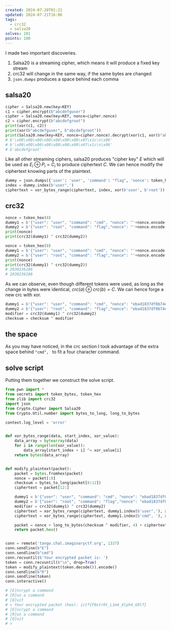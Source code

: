 ```yaml
---
created: 2024-07-20T01:21
updated: 2024-07-21T16:06
tags:
  - crc32
  - salsa20
solves: 101
points: 100
---
```


I made two important discoveries.
1. Salsa20 is a streaming cipher, which means it will produce a fixed key stream
2. crc32 will change in the same way, if the same bytes are changed
3. `json.dumps` produces a space behind each comma

## salsa20

```python
cipher = Salsa20.new(key=KEY)
c1 = cipher.encrypt(b"abcdefguser")
cipher = Salsa20.new(key=KEY, nonce=cipher.nonce)
c2 = cipher.encrypt(b"abcdefgroot")
print(xor(c1, c2))
print(xor(b"abcdefguser", b"abcdefgroot"))
print(Salsa20.new(key=KEY, nonce=cipher.nonce).decrypt(xor(c1, xor(b"abcdefguser", b"abcdefgroot"))))
# b'\x00\x00\x00\x00\x00\x00\x00\x07\x1c\n\x06'
# b'\x00\x00\x00\x00\x00\x00\x00\x07\x1c\n\x06'
# b'abcdefgroot'
```

Like all other streaming ciphers, salsa20 produces "cipher key" $E$ which will be used as $E_i \oplus P_i = C_i$ to produce ciphertext $C$.
We can hence modify the ciphertext knowing parts of the plaintext.

```python
dummy = json.dumps({'user': 'user', 'command': "flag", 'nonce': token_hex(8)}).encode('ascii')
index = dummy.index(b'user",')
ciphertext = xor_bytes_range(ciphertext, index, xor(b'user', b'root'))
```

## crc32

```python
nonce = token_hex(8)
dummy1 = b'{"user": "user", "command": "cmd", "nonce": "'+nonce.encode()+b'"}'
dummy2 = b'{"user": "root", "command": "flag","nonce": "'+nonce.encode()+b'"}'
print(nonce)
print(crc32(dummy1) ^ crc32(dummy2))

nonce = token_hex(8)
dummy1 = b'{"user": "user", "command": "cmd", "nonce": "'+nonce.encode()+b'"}'
dummy2 = b'{"user": "root", "command": "flag","nonce": "'+nonce.encode()+b'"}'
print(nonce)
print(crc32(dummy1) ^ crc32(dummy2))
# 2030236186
# 2030236186
```

As we can observe, even though different tokens were used, as long as the change in bytes were identical, $crc(a) \oplus crc(b) = C$.
We can hence forge a new crc with xor.

```python
dummy1 = b'{"user": "user", "command": "cmd", "nonce": "ebad1837df0b74e9"}'
dummy2 = b'{"user": "root", "command": "flag","nonce": "ebad1837df0b74e9"}'
modifier = crc32(dummy1) ^ crc32(dummy2)
checksum = checksum ^ modifier
```

## the space
As you may have noticed, in the crc section I took advantage of the extra space behind `"cmd", ` to fit a four character command.

## solve script
Putting them together we construct the solve script.

```python
from pwn import *
from secrets import token_bytes, token_hex
from zlib import crc32
import json
from Crypto.Cipher import Salsa20
from Crypto.Util.number import bytes_to_long, long_to_bytes

context.log_level = 'error'


def xor_bytes_range(data, start_index, xor_value):
    data_array = bytearray(data)
    for i in range(len(xor_value)):
        data_array[start_index + i] ^= xor_value[i]
    return bytes(data_array)


def modify_plaintext(packet):
    packet = bytes.fromhex(packet)
    nonce = packet[:8]
    checksum = bytes_to_long(packet[8:12])
    ciphertext = packet[12:]

    dummy1 = b'{"user": "user", "command": "cmd", "nonce": "ebad1837df0b74e9"}'
    dummy2 = b'{"user": "root", "command": "flag","nonce": "ebad1837df0b74e9"}'
    modifier = crc32(dummy1) ^ crc32(dummy2)
    ciphertext = xor_bytes_range(ciphertext, dummy1.index(b'user",'), xor(b'user', b'root'))
    ciphertext = xor_bytes_range(ciphertext, dummy1.index(b'cmd", '), xor(b'cmd", ', b'flag",'))

    packet = nonce + long_to_bytes(checksum ^ modifier, 4) + ciphertext
    return packet.hex()


conn = remote('tango.chal.imaginaryctf.org', 1337)
conn.sendline(b"E")
conn.sendline(b"cmd")
conn.recvuntil(b'Your encrypted packet is: ')
token = conn.recvuntil(b"\n", drop=True)
token = modify_plaintext(token.decode()).encode()
conn.sendline(b"R")
conn.sendline(token)
conn.interactive()

# [E]ncrypt a command
# [R]un a command
# [Q]uit
# > Your encrypted packet (hex): ictf{F0xtr0t_L1m4_4lph4_G0lf}
# [E]ncrypt a command
# [R]un a command
# [Q]uit
# >
```
